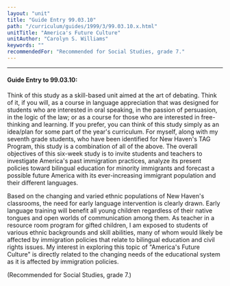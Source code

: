 ```yaml
---
layout: "unit"
title: "Guide Entry 99.03.10"
path: "/curriculum/guides/1999/3/99.03.10.x.html"
unitTitle: "America's Future Culture"
unitAuthor: "Carolyn S. Williams"
keywords: ""
recommendedFor: "Recommended for Social Studies, grade 7."
---
```

<body>
<hr/>
<h4>
Guide Entry to 99.03.10:
</h4>
Think of this study as a skill-based unit aimed at the art of debating.  Think of it, if you will, as a course in language appreciation that was designed for students who are interested in oral speaking, in the passion of persuasion, in the logic of the law; or as a course for those who are interested in free-thinking and learning.  If you prefer, you can think of this study simply as an idea/plan for some part of the year's curriculum.   For myself, along with my seventh grade students, who have been identified for New Haven's TAG Program, this study is a combination of all of the above.  The overall objectives of this six-week study is to invite students and teachers to investigate America's past immigration practices, analyze its present policies toward bilingual education for minority immigrants and forecast a possible future America with its ever-increasing immigrant population and their different languages.
<p>
Based on the changing and varied ethnic populations of New Haven's classrooms, the need for early language intervention is clearly drawn.  Early language training will benefit all young children regardless of their native tongues and open worlds of communication among them.   As teacher in a resource room program for gifted children, I am exposed to students of various ethnic backgrounds and skill abilities, many of whom would likely be affected by immigration policies that relate to bilingual education and civil rights issues. My interest in exploring this topic of "America's Future Culture" is directly related to the changing needs of the educational system as it is affected by immigration policies.
</p>
<p>
(Recommended for Social Studies, grade 7.)
</p>
</body>